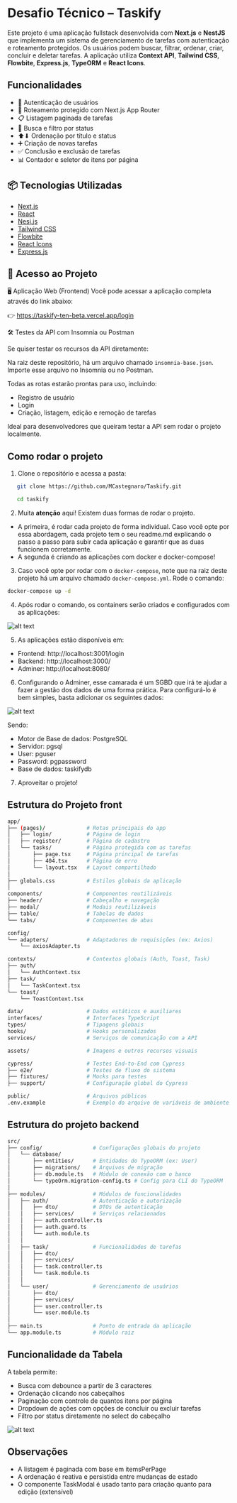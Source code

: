# Desafio Técnico – Taskify

Este projeto é uma aplicação fullstack desenvolvida com **Next.js** e **NestJS** que implementa um sistema de gerenciamento de tarefas com autenticação e roteamento protegidos. Os usuários podem buscar, filtrar, ordenar, criar, concluir e deletar tarefas. A aplicação utiliza **Context API**, **Tailwind CSS**, **Flowbite**, **Express.js**, **TypeORM** e **React Icons**.

## Funcionalidades

- 🔐 Autenticação de usuários
- 🔄 Roteamento protegido com Next.js App Router
- 📋 Listagem paginada de tarefas
- 🔎 Busca e filtro por status
- ⬆⬇ Ordenação por título e status
- ➕ Criação de novas tarefas
- ✅ Conclusão e exclusão de tarefas
- 📊 Contador e seletor de itens por página

## 📦 Tecnologias Utilizadas

- [Next.js](https://nextjs.org/)
- [React](https://react.dev/)
- [Nesj.js](https://nestjs.com/)
- [Tailwind CSS](https://tailwindcss.com/)
- [Flowbite](https://flowbite.com/)
- [React Icons](https://react-icons.github.io/react-icons/)
- [Express.js](https://expressjs.com/)

## 🔗 Acesso ao Projeto

🖥️ Aplicação Web (Frontend)
Você pode acessar a aplicação completa através do link abaixo:

👉 https://taskify-ten-beta.vercel.app/login

🛠️ Testes da API com Insomnia ou Postman

Se quiser testar os recursos da API diretamente:

Na raiz deste repositório, há um arquivo chamado `insomnia-base.json`.
Importe esse arquivo no Insomnia ou no Postman.

Todas as rotas estarão prontas para uso, incluindo:

- Registro de usuário
- Login
- Criação, listagem, edição e remoção de tarefas

Ideal para desenvolvedores que queiram testar a API sem rodar o projeto localmente.
      
## Como rodar o projeto

1. Clone o repositório e acessa a pasta:

```bash
   git clone https://github.com/MCastegnaro/Taskify.git

   cd taskify
```

2. Muita **atenção** aqui! Existem duas formas de rodar o projeto.

- A primeira, é rodar cada projeto de forma individual. Caso você opte por essa abordagem, cada projeto tem o seu readme.md explicando o passo a passo para subir cada aplicação e garantir que as duas funcionem corretamente.
- A segunda é criando as aplicações com docker e docker-compose!

3. Caso você opte por rodar com o `docker-compose`, note que na raiz deste projeto há um arquivo chamado `docker-compose.yml`. Rode o comando:

```bash
docker-compose up -d
```

4. Após rodar o comando, os containers serão criados e configurados com as aplicações:

![alt text](/assets/docker.png)

5. As aplicações estão disponíveis em:

- Frontend: http://localhost:3001/login
- Backend: http://localhost:3000/
- Adminer: http://localhost:8080/

6. Configurando o Adminer, esse camarada é um SGBD que irá te ajudar a fazer a gestão dos dados de uma forma prática. Para configurá-lo é bem simples, basta adicionar os seguintes dados:

![alt text](/assets/adminer.png)

Sendo:

- Motor de Base de dados: PostgreSQL
- Servidor: pgsql
- User: pguser
- Password: pgpassword
- Base de dados: taskifydb

7. Aproveitar o projeto!

## Estrutura do Projeto front

```bash
app/
├── (pages)/             # Rotas principais do app
│   ├── login/           # Página de login
│   ├── register/        # Página de cadastro
│   └── tasks/           # Página protegida com as tarefas
│       ├── page.tsx     # Página principal de tarefas
│       ├── 404.tsx      # Página de erro
│       └── layout.tsx   # Layout compartilhado
│
├── globals.css          # Estilos globais da aplicação
│
components/              # Componentes reutilizáveis
├── header/              # Cabeçalho e navegação
├── modal/               # Modais reutilizáveis
├── table/               # Tabelas de dados
└── tabs/                # Componentes de abas

config/
└── adapters/            # Adaptadores de requisições (ex: Axios)
    └── axiosAdapter.ts

contexts/                # Contextos globais (Auth, Toast, Task)
├── auth/
│   └── AuthContext.tsx
├── task/
│   └── TaskContext.tsx
└── toast/
    └── ToastContext.tsx

data/                    # Dados estáticos e auxiliares
interfaces/              # Interfaces TypeScript
types/                   # Tipagens globais
hooks/                   # Hooks personalizados
services/                # Serviços de comunicação com a API

assets/                  # Imagens e outros recursos visuais

cypress/                 # Testes End-to-End com Cypress
├── e2e/                 # Testes de fluxo do sistema
├── fixtures/            # Mocks para testes
├── support/             # Configuração global do Cypress

public/                  # Arquivos públicos
.env.example             # Exemplo do arquivo de variáveis de ambiente
```

## Estrutura do projeto backend

```bash
src/
├── config/                # Configurações globais do projeto
│   └── database/
│       ├── entities/      # Entidades do TypeORM (ex: User)
│       ├── migrations/    # Arquivos de migração
│       ├── db.module.ts   # Módulo de conexão com o banco
│       └── typeOrm.migration-config.ts # Config para CLI do TypeORM
│
├── modules/               # Módulos de funcionalidades
│   ├── auth/              # Autenticação e autorização
│   │   ├── dto/           # DTOs de autenticação
│   │   ├── services/      # Serviços relacionados
│   │   ├── auth.controller.ts
│   │   ├── auth.guard.ts
│   │   └── auth.module.ts
│   │
│   ├── task/              # Funcionalidades de tarefas
│   │   ├── dto/
│   │   ├── services/
│   │   ├── task.controller.ts
│   │   └── task.module.ts
│   │
│   └── user/              # Gerenciamento de usuários
│       ├── dto/
│       ├── services/
│       ├── user.controller.ts
│       └── user.module.ts
│
├── main.ts                # Ponto de entrada da aplicação
└── app.module.ts          # Módulo raiz
```

## Funcionalidade da Tabela

A tabela permite:

- Busca com debounce a partir de 3 caracteres
- Ordenação clicando nos cabeçalhos
- Paginação com controle de quantos itens por página
- Dropdown de ações com opções de concluir ou excluir tarefas
- Filtro por status diretamente no select do cabeçalho

![alt text](/assets/fav.png)

## Observações

- A listagem é paginada com base em itemsPerPage
- A ordenação é reativa e persistida entre mudanças de estado
- O componente TaskModal é usado tanto para criação quanto para edição (extensível)
